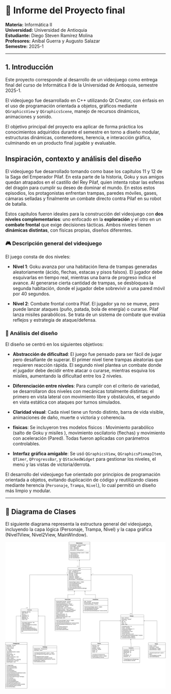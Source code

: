 # 🧾 Informe del Proyecto final

**Materia:** Informática II  
**Universidad:** Universidad de Antioquia  
**Estudiante:** Diego Steven Ramírez Molina   
**Profesores:** Aníbal Guerra y Augusto Salazar  
**Semestre:** 2025-1   

---

##  1. Introducción
Este proyecto corresponde al desarrollo de un videojuego como entrega final del curso de Informática II de la Universidad de Antioquia, semestre 2025-1. 

El videojuego fue desarrollado en C++ utilizando Qt Creator, con énfasis en el uso de programación orientada a objetos, gráficos mediante `QGraphicsView` y `QGraphicsScene`, manejo de recursos dinámicos, animaciones y sonido.

El objetivo principal del proyecto era aplicar de forma práctica los conocimientos adquiridos durante el semestre en torno a diseño modular, estructuras dinámicas, contenedores, herencia, e interacción gráfica, culminando en un producto final jugable y evaluable.


##  Inspiración, contexto y análisis del diseño

El videojuego  fue desarrollado tomando como base los capítulos 11 y 12 de la Saga del Emperador Pilaf. En esta parte de la historia, Goku y sus amigos quedan atrapados en el castillo del Rey Pilaf, quien intenta robar las esferas del dragón para cumplir su deseo de dominar el mundo. En estos estos episodios, los protagonistas enfrentan trampas, paredes móviles, gases, cámaras selladas y finalmente un combate directo contra Pilaf en su robot de batalla.

Estos capitulos fueron ideales para la construcción del videojuego con **dos niveles complementarios**: uno enfocado en la **exploración** y el otro en un **combate frontal** que exige decisiones tácticas. Ambos niveles tienen **dinámicas distintas**, con físicas propias, diseños diferentes.

### 🎮 Descripción general del videojuego

El juego consta de dos niveles:

- **Nivel 1**: Goku avanza por una habitación llena de trampas generadas aleatoriamente (ácido, flechas, estacas y pisos falsos). El jugador debe esquivarlas en tiempo real, mientras una barra de progreso indica el avance. Al generarse cierta cantidad de trampas, se desbloquea la segunda habitación, donde el jugador debe sobrevivir a una pared móvil por 40 segundos.

- **Nivel 2**: Combate frontal contra Pilaf. El jugador ya no se mueve, pero puede lanzar ataques (puño, patada, bola de energía) o curarse. Pilaf lanza misiles parabólicos. Se trata de un sistema de combate que evalúa reflejos y estrategia de ataque/defensa.

### 🧩 Análisis del diseño

El diseño se centró en los siguientes objetivos:

- **Abstracción de dificultad**: El juego fue pensado para ser fácil de jugar pero desafiante de superar. El primer nivel tiene trampas aleatorias que requieren reacción rápida. El segundo nivel plantea un combate donde el jugador debe decidir entre atacar o curarse, mientras esquiva los misiles, aumentando la dificultad entre los 2 niveles.

- **Diferenciación entre niveles**: Para cumplir con el criterio de variedad, se desarrollaron dos niveles con mecánicas totalmente distintas: el primero en vista lateral con movimiento libre y obstáculos, el segundo en vista estática con ataques por turnos simulados.

- **Claridad visual**: Cada nivel tiene un fondo distinto, barra de vida visible, animaciones de daño, muerte o victoria y coherencia.

- **físicas**: Se incluyeron tres modelos físicos :  Movimiento parabólico (salto de Goku y misiles ), movimiento oscilatorio (flechas) y movimiento con aceleración (Pared). Todas fueron aplicadas con parámetros controlables.

- **Interfaz gráfica amigable**: Se usó `QGraphicsView`, `QGraphicsPixmapItem`, `QTimer`, `QProgressBar`, y `QStackedWidget` para gestionar los niveles, el menú y las vistas de victoria/derrota.

El desarrollo del videojuego fue orientado por principios de programación orientada a objetos, evitando duplicación de código y reutilizando clases mediante herencia (`Personaje`, `Trampa`, `Nivel`), lo cual permitió un diseño más limpio y modular.

---
## 🧩 Diagrama de Clases

El siguiente diagrama representa la estructura general del videojuego, incluyendo la capa lógica (Personaje, Trampa, Nivel) y la capa gráfica (Nivel1View, Nivel2View, MainWindow). 

![Diagrama de Clases](Diagrama%20de%20clases%20proyecto%20Final.png)

